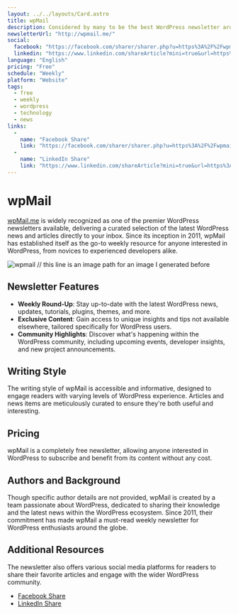 ```yaml
---
layout: ../../layouts/Card.astro
title: wpMail
description: Considered by many to be the best WordPress newsletter around.
newsletterUrl: "http://wpmail.me/"
social:
  facebook: "https://facebook.com/sharer/sharer.php?u=https%3A%2F%2Fwpmail.me%2F"
  linkedin: "https://www.linkedin.com/shareArticle?mini=true&url=https%3A%2F%2Fwpmail.me%2F&title=wpMail%20%7C%20A%20free%20WordPress%20Newsletter%2C%20once%20a%20week%2C%20with%20a%20round-up%20of%20WordPress%20news%20and%20articles.&summary=wpMail%20%7C%20A%20free%20WordPress%20Newsletter%2C%20once%20a%20week%2C%20with%20a%20round-up%20of%20WordPress%20news%20and%20articles.&source=https%3A%2F%2Fwpmail.me%2F"
language: "English"
pricing: "Free"
schedule: "Weekly"
platform: "Website" 
tags:
  - free
  - weekly
  - wordpress
  - technology
  - news
links:
  -
    name: "Facebook Share"
    link: "https://facebook.com/sharer/sharer.php?u=https%3A%2F%2Fwpmail.me%2F"
  -
    name: "LinkedIn Share"
    link: "https://www.linkedin.com/shareArticle?mini=true&url=https%3A%2F%2Fwpmail.me%2F&title=wpMail%20%7C%20A%20free%20WordPress%20Newsletter%2C%20once%20a%20week%2C%20with%20a%20round-up%20of%20WordPress%20news%20and%20articles.&summary=wpMail%20%7C%20A%20free%20WordPress%20Newsletter%2C%20once%20a%20week%2C%20with%20a%20round-up%20of%20WordPress%20news%20and%20articles.&source=https%3A%2F%2Fwpmail.me%2F"
---
```

# wpMail
[wpMail.me](http://wpmail.me/) is widely recognized as one of the premier WordPress newsletters available, delivering a curated selection of the latest WordPress news and articles directly to your inbox. Since its inception in 2011, wpMail has established itself as the go-to weekly resource for anyone interested in WordPress, from novices to experienced developers alike.

![wpmail](images/wpmail.webp) // this line is an image path for an image I generated before

## Newsletter Features
- **Weekly Round-Up**: Stay up-to-date with the latest WordPress news, updates, tutorials, plugins, themes, and more.
- **Exclusive Content**: Gain access to unique insights and tips not available elsewhere, tailored specifically for WordPress users.
- **Community Highlights**: Discover what's happening within the WordPress community, including upcoming events, developer insights, and new project announcements.

## Writing Style
The writing style of wpMail is accessible and informative, designed to engage readers with varying levels of WordPress experience. Articles and news items are meticulously curated to ensure they're both useful and interesting.

## Pricing
wpMail is a completely free newsletter, allowing anyone interested in WordPress to subscribe and benefit from its content without any cost.

## Authors and Background
Though specific author details are not provided, wpMail is created by a team passionate about WordPress, dedicated to sharing their knowledge and the latest news within the WordPress ecosystem. Since 2011, their commitment has made wpMail a must-read weekly newsletter for WordPress enthusiasts around the globe.

## Additional Resources
The newsletter also offers various social media platforms for readers to share their favorite articles and engage with the wider WordPress community.
- [Facebook Share](https://facebook.com/sharer/sharer.php?u=https%3A%2F%2Fwpmail.me%2F)
- [LinkedIn Share](https://www.linkedin.com/shareArticle?mini=true&url=https%3A%2F%2Fwpmail.me%2F&title=wpMail%20%7C%20A%20free%20WordPress%20Newsletter%2C%20once%20a%20week%2C%20with%20a%20round-up%20of%20WordPress%20news%20and%20articles.&summary=wpMail%20%7C%20A%20free%20WordPress%20Newsletter%2C%20once%20a%20week%2C%20with%20a%20round-up%20of%20WordPress%20news%20and%20articles.&source=https%3A%2F%2Fwpmail.me%2F)
